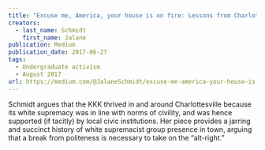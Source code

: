 ```yaml
---
title: "Excuse me, America, your house is on fire: Lessons from Charlottesville on the KKK and “alt-right”"
creators:
  - last_name: Schmidt
    first_name: Jalane
publication: Medium
publication_date: 2017-06-27
tags:
  - Undergraduate activism
  - August 2017
url: https://medium.com/@JalaneSchmidt/excuse-me-america-your-house-is-on-fire-lessons-from-charlottesville-on-the-kkk-and-alt-right-84aafddca685
---
```


Schmidt argues that the KKK thrived in and around Charlottesville because its white supremacy was in line with norms of civility, and was hence supported (if tacitly) by local civic institutions. Her piece provides a jarring and succinct history of white supremacist group presence in town, arguing that a break from politeness is necessary to take on the “alt-right.”

